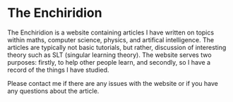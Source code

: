 # The Enchiridion

The Enchiridion is a website containing articles I have written on topics within maths, computer science, physics, and artifical intelligence. The articles are typically not basic tutorials, but rather, discussion of interesting theory such as SLT (singular learning theory). The website serves two purposes: firstly, to help other people learn, and secondly, so I have a record of the things I have studied. 

Please contact me if there are any issues with the website or if you have any questions about the article.
